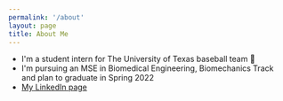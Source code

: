 ```yaml
---
permalink: '/about'
layout: page
title: About Me
---
```


- I'm a student intern for The University of Texas baseball team 🤘
- I'm pursuing an MSE in Biomedical Engineering, Biomechanics Track and plan to graduate in Spring 2022
- [My LinkedIn page](https://www.linkedin.com/in/miles-okamoto/)


